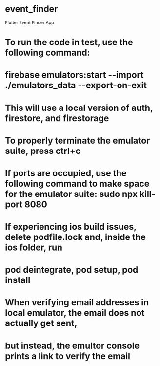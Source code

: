 # event_finder

Flutter Event Finder App

# To run the code in test, use the following command:

# firebase emulators:start --import ./emulators_data --export-on-exit

# This will use a local version of auth, firestore, and firestorage
# To properly terminate the emulator suite, press ctrl+c

# If ports are occupied, use the following command to make space for the emulator suite: sudo npx kill-port 8080


# If experiencing ios build issues, delete podfile.lock and, inside the ios folder, run
# pod deintegrate, pod setup, pod install

# When verifying email addresses in local emulator, the email does not actually get sent,
# but instead, the emultor console prints a link to verify the email
